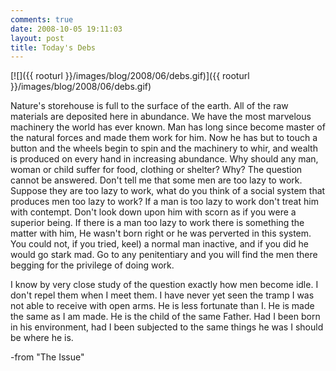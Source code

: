 ```yaml
---
comments: true
date: 2008-10-05 19:11:03
layout: post
title: Today's Debs
---
```


[![]({{ rooturl }}/images/blog/2008/06/debs.gif)]({{ rooturl }}/images/blog/2008/06/debs.gif)

Nature's storehouse is full to the surface of the earth. All of the raw materials are deposited here in abundance. We have the most marvelous machinery the world has ever known. Man has long since become master of the natural forces and made them work for him. Now he has but to touch a button and the wheels begin to spin and the machinery to whir, and wealth is produced on every hand in increasing abundance. Why should any man, woman or child suffer for food, clothing or shelter? Why? The question cannot be answered. Don't tell me that some men are too lazy to work. Suppose they are too lazy to work, what do you think of a social system that produces men too lazy to work? If a man is too lazy to work don't treat him with contempt. Don't look down upon him with scorn as if you were a superior being. If there is a man too lazy to work there is something the matter with him, He wasn't born right or he was perverted in this system. You could not, if you tried, keel) a normal man inactive, and if you did he would go stark mad. Go to any penitentiary and you will find the men there begging for the privilege of doing work.<!-- more -->

I know by very close study of the question exactly how men become idle. I don't repel them when I meet them. I have never yet seen the tramp I was not able to receive with open arms. He is less fortunate than I. He is made the same as I am made. He is the child of the same Father. Had I been born in his environment, had I been subjected to the same things he was I should be where he is.


-from "The Issue"
